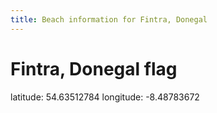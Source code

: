 ```yaml
---
title: Beach information for Fintra, Donegal
---
```

# Fintra, Donegal <span class="material-icons blue-flag">flag</span>

<div class="location-info">latitude: 54.63512784 longitude: -8.48783672</div>
<div id="met-eireann-warnings" onload="get_met_eireann_warnings(EI06)"></div>
<div></div>
